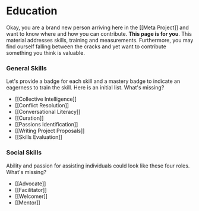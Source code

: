 # Education
Okay, you are a brand new person arriving here in the [[Meta Project]] and want to know where and how you can contribute. **This page is for you**. This material addresses skills, training and measurements. Furthermore, you may find ourself falling between the cracks and yet want to contribute something you think is valuable.

### General Skills
Let's provide a badge for each skill and a mastery badge to indicate an eagerness to train the skill. Here is an initial list. What's missing?

- [[Collective Intelligence]]  
- [[Conflict Resolution]]  
- [[Conversational Literacy]]  
- [[Curation]]  
- [[Passions Identification]]  
- [[Writing Project Proposals]]  
- [[Skills Evaluation]]  

### Social Skills

Ability and passion for assisting individuals could look like these four roles. What's missing?

- [[Advocate]]  
- [[Facilitator]]  
- [[Welcomer]]  
- [[Mentor]]  